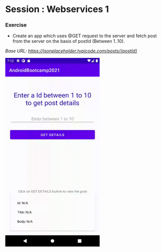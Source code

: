 # Session : Webservices 1

### Exercise

* Create an app which uses @GET request to the server and fetch post from the server on the basis of postId (Between 1..10). 

_Base URL: https://jsonplaceholder.typicode.com/posts/{postId}_

<img src="retrofit_demo.gif" width="300" height="600" />
